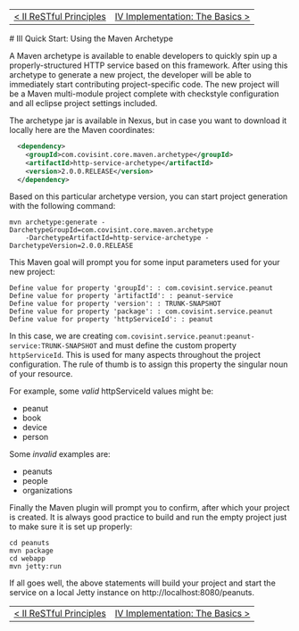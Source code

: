 <table>
  <tr>
    <td><a href="principles">&lt; II ReSTful Principles</a></td>
    <td align="right"><a href="implementation-basics">IV Implementation: The Basics &gt;</a></td>
  </tr>
</table>
# III Quick Start: Using the Maven Archetype

A Maven archetype is available to enable developers to quickly spin up a properly-structured HTTP service based on this framework.  After using this archetype to generate a new project, the developer will be able to immediately start contributing project-specific code.  The new project will be a Maven multi-module project complete with checkstyle configuration and all eclipse project settings included.

The archetype jar is available in Nexus, but in case you want to download it locally here are the Maven coordinates:

```xml
  <dependency>
    <groupId>com.covisint.core.maven.archetype</groupId>
    <artifactId>http-service-archetype</artifactId>
    <version>2.0.0.RELEASE</version>
  </dependency>
```

Based on this particular archetype version, you can start project generation with the following command:

```
mvn archetype:generate -DarchetypeGroupId=com.covisint.core.maven.archetype 
    -DarchetypeArtifactId=http-service-archetype -DarchetypeVersion=2.0.0.RELEASE
```

This Maven goal will prompt you for some input parameters used for your new project:

```
Define value for property 'groupId': : com.covisint.service.peanut  
Define value for property 'artifactId': : peanut-service
Define value for property 'version': : TRUNK-SNAPSHOT
Define value for property 'package': : com.covisint.service.peanut
Define value for property 'httpServiceId': : peanut
```

In this case, we are creating ```com.covisint.service.peanut:peanut-service:TRUNK-SNAPSHOT``` and must define the custom property ```httpServiceId```.  This is used for many aspects throughout the project configuration.  The rule of thumb is to assign this property the singular noun of your resource.  

For example, some _valid_ httpServiceId values might be:

* peanut
* book
* device
* person

Some _invalid_ examples are:

* peanuts
* people
* organizations 

Finally the Maven plugin will prompt you to confirm, after which your project is created.  It is always good practice to build and run the empty project just to make sure it is set up properly:

```shell
cd peanuts
mvn package
cd webapp
mvn jetty:run
```

If all goes well, the above statements will build your project and start the service on a local Jetty instance on http://localhost:8080/peanuts.

<table>
  <tr>
    <td><a href="principles">&lt; II ReSTful Principles</a></td>
    <td align="right"><a href="implementation-basics">IV Implementation: The Basics &gt;</a></td>
  </tr>
</table>